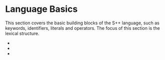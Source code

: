 # Language Basics

<primary-label ref="header-label"/>

<secondary-label ref="doc-complete"/>

This section covers the basic building blocks of the S++ language, such as keywords, identifiers, literals and
operators. The focus of this section is the lexical structure.

- [](Keywords-Identifiers.md)
- [](Tokens-Operators.md)
- [](Comments.md)
